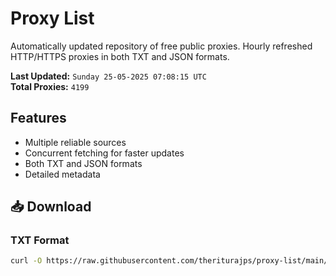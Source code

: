 # Proxy List

Automatically updated repository of free public proxies. Hourly refreshed HTTP/HTTPS proxies in both TXT and JSON formats.

**Last Updated:** `Sunday 25-05-2025 07:08:15 UTC`  
**Total Proxies:** `4199`

## Features
- Multiple reliable sources
- Concurrent fetching for faster updates
- Both TXT and JSON formats
- Detailed metadata

## 📥 Download

### TXT Format
```bash
curl -O https://raw.githubusercontent.com/theriturajps/proxy-list/main/proxies.txt